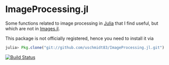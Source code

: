 # ImageProcessing.jl

Some functions related to image processing in [Julia](http://julialang.org/)
that I find useful, but which are not in [Images.jl](https://github.com/timholy/Images.jl).

This package is not officially registered, hence you need to install it via
```julia
julia> Pkg.clone("git://github.com/uschmidt83/ImageProcessing.jl.git")
```

[![Build Status](https://travis-ci.org/uschmidt83/ImageProcessing.jl.svg?branch=master)](https://travis-ci.org/uschmidt83/ImageProcessing.jl)
